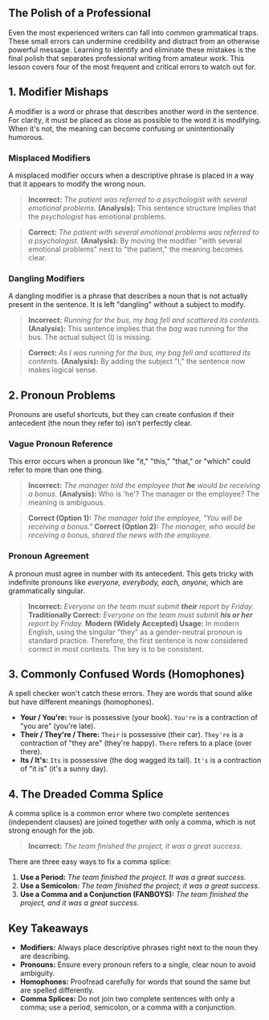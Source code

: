 ## The Polish of a Professional
Even the most experienced writers can fall into common grammatical traps. These small errors can undermine credibility and distract from an otherwise powerful message. Learning to identify and eliminate these mistakes is the final polish that separates professional writing from amateur work. This lesson covers four of the most frequent and critical errors to watch out for.

## 1. Modifier Mishaps
A modifier is a word or phrase that describes another word in the sentence. For clarity, it must be placed as close as possible to the word it is modifying. When it's not, the meaning can become confusing or unintentionally humorous.

### Misplaced Modifiers
A misplaced modifier occurs when a descriptive phrase is placed in a way that it appears to modify the wrong noun.
> **Incorrect:** *The patient was referred to a psychologist with several emotional problems.*
> **(Analysis):** This sentence structure implies that the *psychologist* has emotional problems.

> **Correct:** *The patient with several emotional problems was referred to a psychologist.*
> **(Analysis):** By moving the modifier "with several emotional problems" next to "the patient," the meaning becomes clear.

### Dangling Modifiers
A dangling modifier is a phrase that describes a noun that is not actually present in the sentence. It is left "dangling" without a subject to modify.
> **Incorrect:** *Running for the bus, my bag fell and scattered its contents.*
> **(Analysis):** This sentence implies that the *bag* was running for the bus. The actual subject (I) is missing.

> **Correct:** *As I was running for the bus, my bag fell and scattered its contents.*
> **(Analysis):** By adding the subject "I," the sentence now makes logical sense.

## 2. Pronoun Problems
Pronouns are useful shortcuts, but they can create confusion if their antecedent (the noun they refer to) isn't perfectly clear.

### Vague Pronoun Reference
This error occurs when a pronoun like "it," "this," "that," or "which" could refer to more than one thing.
> **Incorrect:** *The manager told the employee that **he** would be receiving a bonus.*
> **(Analysis):** Who is 'he'? The manager or the employee? The meaning is ambiguous.

> **Correct (Option 1):** *The manager told the employee, "You will be receiving a bonus."*
> **Correct (Option 2):** *The manager, who would be receiving a bonus, shared the news with the employee.*

### Pronoun Agreement
A pronoun must agree in number with its antecedent. This gets tricky with indefinite pronouns like *everyone, everybody, each, anyone,* which are grammatically singular.
> **Incorrect:** *Everyone on the team must submit **their** report by Friday.*
> **Traditionally Correct:** *Everyone on the team must submit **his or her** report by Friday.*
> **Modern (Widely Accepted) Usage:** In modern English, using the singular "they" as a gender-neutral pronoun is standard practice. Therefore, the first sentence is now considered correct in most contexts. The key is to be consistent.

## 3. Commonly Confused Words (Homophones)
A spell checker won't catch these errors. They are words that sound alike but have different meanings (homophones).
-   **Your / You're:** `Your` is possessive (your book). `You're` is a contraction of "you are" (you're late).
-   **Their / They're / There:** `Their` is possessive (their car). `They're` is a contraction of "they are" (they're happy). `There` refers to a place (over there).
-   **Its / It's:** `Its` is possessive (the dog wagged its tail). `It's` is a contraction of "it is" (it's a sunny day).

## 4. The Dreaded Comma Splice
A comma splice is a common error where two complete sentences (independent clauses) are joined together with only a comma, which is not strong enough for the job.
> **Incorrect:** *The team finished the project, it was a great success.*

There are three easy ways to fix a comma splice:
1.  **Use a Period:** *The team finished the project. It was a great success.*
2.  **Use a Semicolon:** *The team finished the project; it was a great success.*
3.  **Use a Comma and a Conjunction (FANBOYS):** *The team finished the project, and it was a great success.*

## Key Takeaways
-   **Modifiers:** Always place descriptive phrases right next to the noun they are describing.
-   **Pronouns:** Ensure every pronoun refers to a single, clear noun to avoid ambiguity.
-   **Homophones:** Proofread carefully for words that sound the same but are spelled differently.
-   **Comma Splices:** Do not join two complete sentences with only a comma; use a period, semicolon, or a comma with a conjunction.
